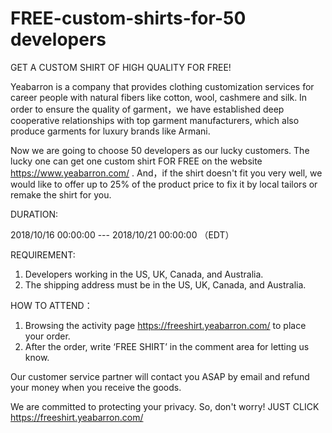 # FREE-custom-shirts-for-50 developers
GET A CUSTOM SHIRT OF HIGH QUALITY FOR FREE!

Yeabarron is a company that provides clothing customization services for career people with natural fibers like cotton, wool, cashmere and silk. In order to ensure the quality of garment，we have established deep cooperative relationships with top garment manufacturers, which also produce garments for luxury brands like Armani.

Now we are going to choose 50 developers as our lucky customers. The lucky one can get one custom shirt FOR FREE on the website https://www.yeabarron.com/ . And，if the shirt doesn't fit you very well, we would like to offer up to 25% of the product price to fix it by local tailors or remake the shirt for you.


DURATION:

2018/10/16 00:00:00  --- 2018/10/21 00:00:00 （EDT）


REQUIREMENT:

1. Developers working in the US, UK, Canada, and Australia.
2. The  shipping address must be in the US, UK, Canada, and Australia.


HOW TO ATTEND：

1. Browsing the activity page https://freeshirt.yeabarron.com/  to place your order.
2. After the order, write ‘FREE SHIRT’ in the comment area for letting us know.


Our customer service partner will contact you ASAP by email and refund your money when you receive the goods. 

We are committed to protecting your privacy. So, don't worry! JUST CLICK https://freeshirt.yeabarron.com/ 


